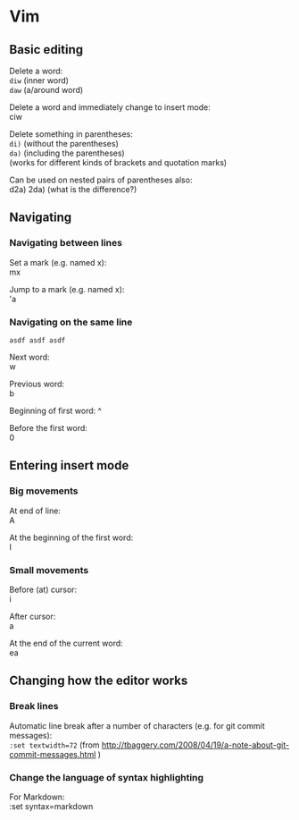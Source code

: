 # Vim

## Basic editing

Delete a word:   
`diw` (inner word)  
`daw` (a/around word)

Delete a word and immediately change to insert mode:  
    ciw

Delete something in parentheses:  
`di)` (without the parentheses)  
`da)` (including the parentheses)  
(works for different kinds of brackets and quotation marks)

Can be used on nested pairs of parentheses also:  
    d2a)
    2da)
(what is the difference?)

## Navigating

### Navigating between lines

Set a mark (e.g. named x):  
    mx

Jump to a mark (e.g. named x):  
    'a

### Navigating on the same line

	asdf asdf asdf

Next word:  
    w

Previous word:  
    b

Beginning of first word:
    ^

Before the first word:  
    0

## Entering insert mode

### Big movements
At end of line:  
    A

At the beginning of the first word:  
    I


### Small movements

Before (at) cursor:  
    i

After cursor:  
    a

At the end of the current word:  
    ea



## Changing how the editor works

### Break lines

Automatic line break after a number of characters (e.g. for git commit messages):  
`:set textwidth=72` (from http://tbaggery.com/2008/04/19/a-note-about-git-commit-messages.html )

### Change the language of syntax highlighting

For Markdown:  
    :set syntax=markdown
